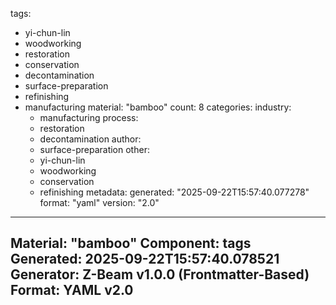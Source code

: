 tags:
  - yi-chun-lin
  - woodworking
  - restoration
  - conservation
  - decontamination
  - surface-preparation
  - refinishing
  - manufacturing
material: "bamboo"
count: 8
categories:
  industry:
    - manufacturing
  process:
    - restoration
    - decontamination
  author:
    - surface-preparation
  other:
    - yi-chun-lin
    - woodworking
    - conservation
    - refinishing
metadata:
  generated: "2025-09-22T15:57:40.077278"
  format: "yaml"
  version: "2.0"

---
Material: "bamboo"
Component: tags
Generated: 2025-09-22T15:57:40.078521
Generator: Z-Beam v1.0.0 (Frontmatter-Based)
Format: YAML v2.0
---